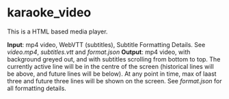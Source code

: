 # karaoke_video

This is a HTML based media player.

**Input**: mp4 video, WebVTT (subtitles), Subtitle Formatting Details. See *video.mp4*, *subtitles.vtt* and *format.json*
**Output**: mp4 video, with background greyed out, and with subtitles scrolling from bottom to top. The currently active line will be in the centre of the screen (historical lines will be above, and future lines will be below). At any point in time, max of laast three and future three lines will be shown on the screen. See *format.json* for all formatting details.
